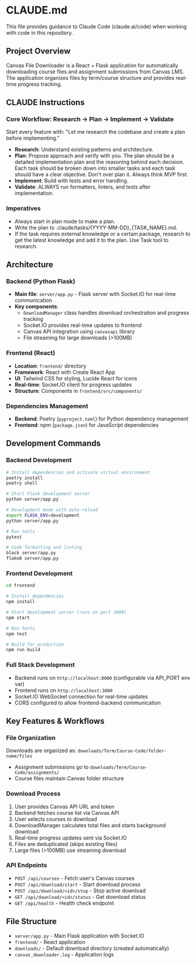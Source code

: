 # CLAUDE.md

This file provides guidance to Claude Code (claude.ai/code) when working with code in this repository.

## Project Overview

Canvas File Downloader is a React + Flask application for automatically downloading course files and assignment submissions from Canvas LMS. The application organizes files by term/course structure and provides real-time progress tracking.

## CLAUDE Instructions

### Core Workflow: Research → Plan → Implement → Validate
Start every feature with: "Let me research the codebase and create a plan before implementing."

- **Research**: Understand existing patterns and architecture.
- **Plan**: Propose approach and verify with you. The plan should be a detailed implementation plan and the reasoning behind each decision. Each task should be broken down into smaller tasks and each task should have a clear objective. Don't over plan it. Always think MVP first.
- **Implement**: Build with tests and error handling.
- **Validate**: ALWAYS run formatters, linters, and tests after implementation.

### Imperatives
- Always start in plan mode to make a plan.
- Write the plan to .claude/tasks/{YYYY-MM-DD}_{TASK_NAME}.md.
- If the task requires external knowledge or a certain package, research to get the latest knowledge and add it to the plan. Use Task tool to research.

## Architecture

### Backend (Python Flask)
- **Main file**: `server/app.py` - Flask server with Socket.IO for real-time communication
- **Key components**:
  - `DownloadManager` class handles download orchestration and progress tracking
  - Socket.IO provides real-time updates to frontend
  - Canvas API integration using `canvasapi` library
  - File streaming for large downloads (>100MB)

### Frontend (React)
- **Location**: `frontend/` directory
- **Framework**: React with Create React App
- **UI**: Tailwind CSS for styling, Lucide React for icons
- **Real-time**: Socket.IO client for progress updates
- **Structure**: Components in `frontend/src/components/`

### Dependencies Management
- **Backend**: Poetry (`pyproject.toml`) for Python dependency management
- **Frontend**: npm (`package.json`) for JavaScript dependencies

## Development Commands

### Backend Development
```bash
# Install dependencies and activate virtual environment
poetry install
poetry shell

# Start Flask development server
python server/app.py

# Development mode with auto-reload
export FLASK_ENV=development
python server/app.py

# Run tests
pytest

# Code formatting and linting
black server/app.py
flake8 server/app.py
```

### Frontend Development
```bash
cd frontend

# Install dependencies
npm install

# Start development server (runs on port 3000)
npm start

# Run tests
npm test

# Build for production
npm run build
```

### Full Stack Development
- Backend runs on `http://localhost:8000` (configurable via API_PORT env var)
- Frontend runs on `http://localhost:3000`
- Socket.IO WebSocket connection for real-time updates
- CORS configured to allow frontend-backend communication

## Key Features & Workflows

### File Organization
Downloads are organized as: `downloads/Term/Course-Code/folder-name/files`
- Assignment submissions go to `downloads/Term/Course-Code/assignments/`
- Course files maintain Canvas folder structure

### Download Process
1. User provides Canvas API URL and token
2. Backend fetches course list via Canvas API
3. User selects courses to download
4. DownloadManager calculates total files and starts background download
5. Real-time progress updates sent via Socket.IO
6. Files are deduplicated (skips existing files)
7. Large files (>100MB) use streaming download

### API Endpoints
- `POST /api/courses` - Fetch user's Canvas courses
- `POST /api/download/start` - Start download process
- `POST /api/download/<id>/stop` - Stop active download
- `GET /api/download/<id>/status` - Get download status
- `GET /api/health` - Health check endpoint

## File Structure
- `server/app.py` - Main Flask application with Socket.IO
- `frontend/` - React application
- `downloads/` - Default download directory (created automatically)
- `canvas_downloader.log` - Application logs